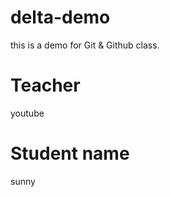 # delta-demo
this is a demo for Git &amp; Github class.
 # Teacher
 youtube

 # Student name
 sunny
 